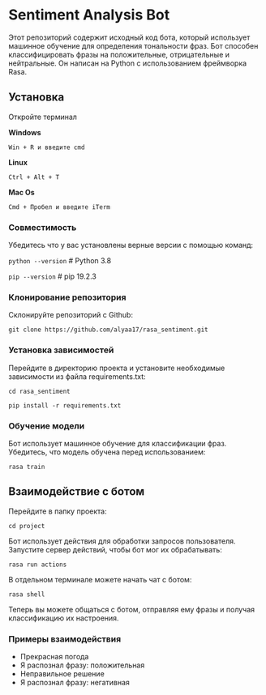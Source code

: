 <div alight='left'>
  
# Sentiment Analysis Bot
Этот репозиторий содержит исходный код бота, который использует машинное обучение для определения тональности фраз. Бот способен классифицировать фразы на положительные, отрицательные и нейтральные. Он написан на Python с использованием фреймворка Rasa.
## Установка
Откройте терминал
  
__Windows__

`Win + R и введите cmd`

__Linux__

`Ctrl + Alt + T`

__Mac Os__

`Cmd + Пробел и введите iTerm`
### Совместимость 

Убедитесь что у вас установлены верные версии с помощью команд:

`python --version` # Python 3.8

`pip --version` # pip 19.2.3

### Клонирование репозитория

Склонируйте репозиторий с Github:

`git clone https://github.com/alyaa17/rasa_sentiment.git`

### Установка зависимостей

Перейдите в директорию проекта и установите необходимые зависимости из файла requirements.txt:

`cd rasa_sentiment`

`pip install -r requirements.txt`

### Обучение модели

Бот использует машинное обучение для классификации фраз. Убедитесь, что модель обучена перед использованием:

`rasa train`
## Взаимодействие с ботом

Перейдите в папку проекта:

`cd project`

Бот использует действия для обработки запросов пользователя. Запустите сервер действий, чтобы бот мог их обрабатывать:

`rasa run actions`

В отдельном терминале можете начать чат с ботом:

`rasa shell`

Теперь вы можете общаться с ботом, отправляя ему фразы и получая классификацию их настроения.
### Примеры взаимодействия
* Прекрасная погода
* Я распознал фразу: положительная
* Неправильное решение
* Я распознал фразу: негативная

</div>
